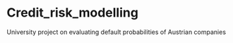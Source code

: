 # Credit_risk_modelling
University project on evaluating default probabilities of Austrian companies
